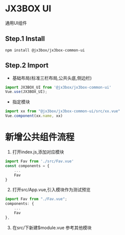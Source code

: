 # JX3BOX UI
通用UI组件

## Step.1 Install
```
npm install @jx3box/jx3box-common-ui
```  

## Step.2 Import
+ 基础布局(标准三栏布局,公共头底,侧边栏)
```javascript
import JX3BOX_UI from '@jx3box/jx3box-common-ui'
Vue.use(JX3BOX_UI);
```

+ 指定模块
```javascript
import xx from "@jx3box/jx3box-common-ui/src/xx.vue"
Vue.component(xx.name, xx)
```


# 新增公共组件流程

1. 打开index.js,添加对应模块
```javascript
import Fav from './src/Fav.vue'
const components = {
    ...
    Fav
}
```

2. 打开src/App.vue,引入模块作为测试预览
```javascript
import Fav from "./Fav.vue";
components: {
    ...
    Fav
},
```

3. 在src/下新建$module.vue
参考其他模块
